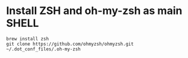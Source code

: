 # Install ZSH and oh-my-zsh as main SHELL

```
brew install zsh
git clone https://github.com/ohmyzsh/ohmyzsh.git ~/.dot_conf_files/.oh-my-zsh
```
